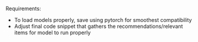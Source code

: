 Requirements:

- To load models properly, save using pytorch for smoothest compatibility
- Adjust final code snippet that gathers the recommendations/relevant items for model to run properly
